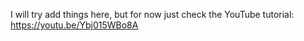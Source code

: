 I will try add things here, but for now just check the YouTube tutorial:
https://youtu.be/Ybj015WBo8A


